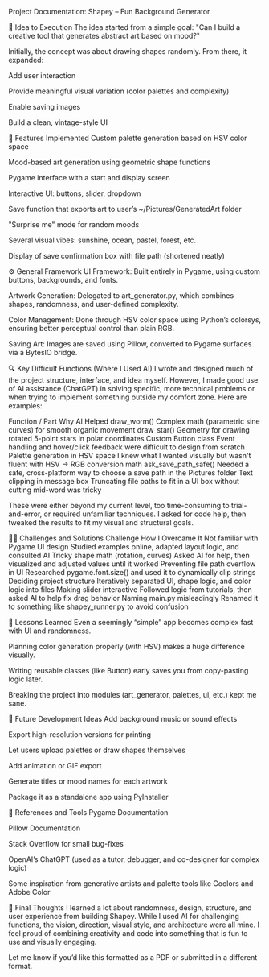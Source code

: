 Project Documentation: Shapey – Fun Background Generator

🧠 Idea to Execution
The idea started from a simple goal:
"Can I build a creative tool that generates abstract art based on mood?"

Initially, the concept was about drawing shapes randomly. From there, it expanded:

Add user interaction

Provide meaningful visual variation (color palettes and complexity)

Enable saving images

Build a clean, vintage-style UI

🎨 Features Implemented
Custom palette generation based on HSV color space

Mood-based art generation using geometric shape functions

Pygame interface with a start and display screen

Interactive UI: buttons, slider, dropdown

Save function that exports art to user’s ~/Pictures/GeneratedArt folder

"Surprise me" mode for random moods

Several visual vibes: sunshine, ocean, pastel, forest, etc.

Display of save confirmation box with file path (shortened neatly)

⚙️ General Framework
UI Framework: Built entirely in Pygame, using custom buttons, backgrounds, and fonts.

Artwork Generation: Delegated to art_generator.py, which combines shapes, randomness, and user-defined complexity.

Color Management: Done through HSV color space using Python’s colorsys, ensuring better perceptual control than plain RGB.

Saving Art: Images are saved using Pillow, converted to Pygame surfaces via a BytesIO bridge.

🔍 Key Difficult Functions (Where I Used AI)
I wrote and designed much of the project structure, interface, and idea myself. However, I made good use of AI assistance (ChatGPT) in solving specific, more technical problems or when trying to implement something outside my comfort zone. Here are examples:

Function / Part	Why AI Helped
draw_worm()	Complex math (parametric sine curves) for smooth organic movement
draw_star()	Geometry for drawing rotated 5-point stars in polar coordinates
Custom Button class	Event handling and hover/click feedback were difficult to design from scratch
Palette generation in HSV space	I knew what I wanted visually but wasn't fluent with HSV → RGB conversion math
ask_save_path_safe()	Needed a safe, cross-platform way to choose a save path in the Pictures folder
Text clipping in message box	Truncating file paths to fit in a UI box without cutting mid-word was tricky

These were either beyond my current level, too time-consuming to trial-and-error, or required unfamiliar techniques. I asked for code help, then tweaked the results to fit my visual and structural goals.

🧗‍♂️ Challenges and Solutions
Challenge	How I Overcame It
Not familiar with Pygame UI design	Studied examples online, adapted layout logic, and consulted AI
Tricky shape math (rotation, curves)	Asked AI for help, then visualized and adjusted values until it worked
Preventing file path overflow in UI	Researched pygame.font.size() and used it to dynamically clip strings
Deciding project structure	Iteratively separated UI, shape logic, and color logic into files
Making slider interactive	Followed logic from tutorials, then asked AI to help fix drag behavior
Naming main.py misleadingly	Renamed it to something like shapey_runner.py to avoid confusion

🧪 Lessons Learned
Even a seemingly “simple” app becomes complex fast with UI and randomness.

Planning color generation properly (with HSV) makes a huge difference visually.

Writing reusable classes (like Button) early saves you from copy-pasting logic later.

Breaking the project into modules (art_generator, palettes, ui, etc.) kept me sane.

🔮 Future Development Ideas
Add background music or sound effects

Export high-resolution versions for printing

Let users upload palettes or draw shapes themselves

Add animation or GIF export

Generate titles or mood names for each artwork

Package it as a standalone app using PyInstaller

🤝 References and Tools
Pygame Documentation

Pillow Documentation

Stack Overflow for small bug-fixes

OpenAI’s ChatGPT (used as a tutor, debugger, and co-designer for complex logic)

Some inspiration from generative artists and palette tools like Coolors and Adobe Color

👋 Final Thoughts
I learned a lot about randomness, design, structure, and user experience from building Shapey. While I used AI for challenging functions, the vision, direction, visual style, and architecture were all mine. I feel proud of combining creativity and code into something that is fun to use and visually engaging.

Let me know if you’d like this formatted as a PDF or submitted in a different format.